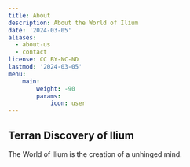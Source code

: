 ```yaml
---
title: About
description: About the World of Ilium
date: '2024-03-05'
aliases:
  - about-us
  - contact
license: CC BY-NC-ND
lastmod: '2024-03-05'
menu:
    main: 
        weight: -90
        params:
            icon: user
---
```


## Terran Discovery of Ilium 

The World of Ilium is the creation of a unhinged mind. 